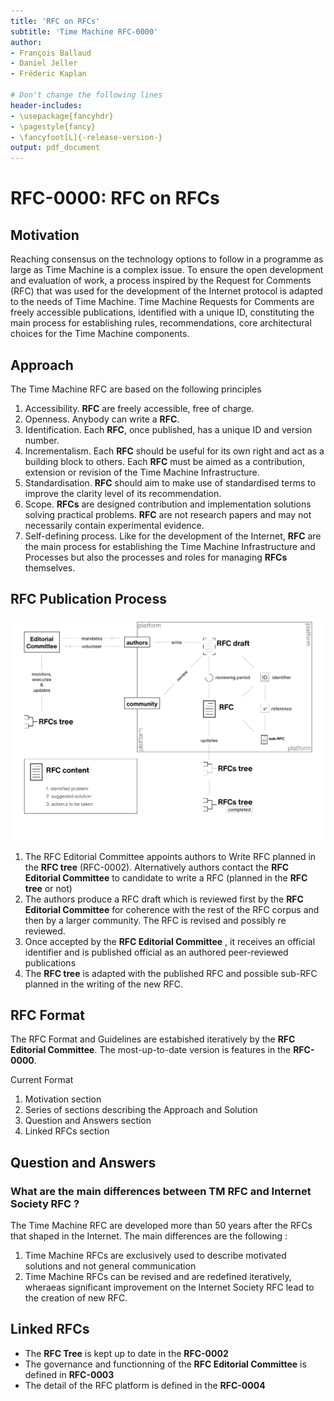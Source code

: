 ```yaml
---
title: 'RFC on RFCs'
subtitle: 'Time Machine RFC-0000'
author:
- François Ballaud
- Daniel Jeller
- Fréderic Kaplan

# Don't change the following lines
header-includes:
- \usepackage{fancyhdr}
- \pagestyle{fancy}
- \fancyfoot[L]{-release-version-}
output: pdf_document
---
```


# RFC-0000: RFC on RFCs

## Motivation

Reaching consensus on the technology options to follow in a programme as large as Time Machine is a complex issue. To ensure the open development and evaluation of work, a process inspired by the Request for Comments (RFC) that was used for the development of the Internet protocol is adapted to the needs of Time Machine. Time Machine Requests for Comments are freely accessible publications, identified with a unique ID, constituting the main process for establishing rules, recommendations, core architectural choices for the Time Machine components.

## Approach

The Time Machine RFC are based on the following principles 

1. Accessibility.  **RFC** are freely accessible, free of charge. 
2. Openness. Anybody can write a **RFC**.
3. Identification.  Each **RFC**, once published, has a unique ID and version number. 
4. Incrementalism.  Each **RFC** should be useful for its own right and act as a building block to others. Each **RFC** must be aimed as a contribution, extension or revision of the Time Machine Infrastructure. 
5. Standardisation. **RFC** should aim to make use of standardised terms to improve the clarity level of its recommendation. 
6. Scope. **RFCs** are designed contribution and implementation solutions solving practical problems. **RFC** are not research papers and may not necessarily contain experimental evidence. 
7. Self-defining process. Like for the development of the Internet, **RFC** are the main process for establishing the Time Machine Infrastructure and Processes  but also the processes and roles for managing **RFCs** themselves.

## RFC Publication Process

![75 % center](rfc_process.jpg)

1. The RFC Editorial Committee appoints authors to Write RFC planned in the **RFC tree** (RFC-0002). Alternatively authors contact the **RFC Editorial Committee** to candidate to write a RFC (planned in the **RFC tree**  or not)
2. The authors produce a RFC draft which is reviewed first by the **RFC Editorial Committee**  for coherence with the rest of the RFC corpus and then by a larger community. The RFC is revised and possibly re reviewed. 
3. Once accepted by the **RFC Editorial Committee** , it receives an official identifier and is published official as an authored peer-reviewed publications 
4. The **RFC tree** is adapted with the published RFC and possible sub-RFC planned in the writing of the new RFC.

## RFC Format

The RFC Format and Guidelines are estabished iteratively by the **RFC Editorial Committee**. The most-up-to-date version is features in the **RFC-0000**.

Current Format
1. Motivation section
2. Series of sections describing the Approach and Solution 
3. Question and Answers section
4. Linked RFCs section

## Question and Answers 

### What are the main differences between TM RFC and Internet Society RFC ?

The Time Machine RFC are developed more than 50 years after the RFCs that shaped in the Internet. The main differences are the following :
1. Time Machine RFCs are exclusively used to describe motivated solutions and not general communication
2. Time Machine RFCs can be revised and are redefined iteratively, wheraeas significant improvement on the Internet Society RFC lead to the creation of new RFC. 

## Linked RFCs

* The **RFC Tree** is kept up to date in the **RFC-0002**
* The governance and functionning of the **RFC Editorial Committee** is defined in **RFC-0003**
* The detail of the RFC platform is defined in the **RFC-0004**
